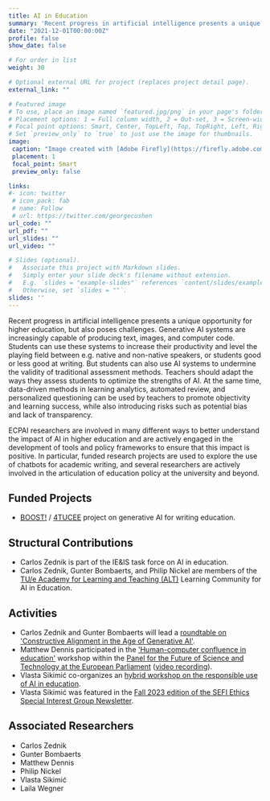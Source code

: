 ```yaml
---
title: AI in Education
summary: 'Recent progress in artificial intelligence presents a unique opportunity for higher education, but also poses challenges. [(read more)](/project/ai-education)'
date: "2021-12-01T00:00:00Z"
profile: false
show_date: false

# For order in list
weight: 30

# Optional external URL for project (replaces project detail page).
external_link: ""

# Featured image
# To use, place an image named `featured.jpg/png` in your page's folder.
# Placement options: 1 = Full column width, 2 = Out-set, 3 = Screen-width
# Focal point options: Smart, Center, TopLeft, Top, TopRight, Left, Right, BottomLeft, Bottom, BottomRight
# Set `preview_only` to `true` to just use the image for thumbnails.
image:
 caption: "Image created with [Adobe Firefly](https://firefly.adobe.com) (prompt: artificial intelligence programme assisting students in writing essays)"
 placement: 1
 focal_point: Smart
 preview_only: false

links:
#- icon: twitter
 # icon_pack: fab
 # name: Follow
 # url: https://twitter.com/georgecushen
url_code: ""
url_pdf: ""
url_slides: ""
url_video: ""

# Slides (optional).
#   Associate this project with Markdown slides.
#   Simply enter your slide deck's filename without extension.
#   E.g. `slides = "example-slides"` references `content/slides/example-slides.md`.
#   Otherwise, set `slides = ""`.
slides: ''
---
```


Recent progress in artificial intelligence presents a unique opportunity for higher education, but also poses challenges. Generative AI systems are increasingly capable of producing text, images, and computer code. Students can use these systems to increase their productivity and level the playing field between e.g. native and non-native speakers, or students good or less good at writing. But students can also use AI systems to undermine the validity of traditional assessment methods. Teachers should adapt the ways they assess students to optimize the strengths of AI. At the same time, data-driven methods in learning analytics, automated review, and personalized questioning can be used by teachers to promote objectivity and learning success, while also introducing risks such as potential bias and lack of transparency.

ECPAI researchers are involved in many different ways to better understand the impact of AI in higher education and are actively engaged in the development of tools and policy frameworks to ensure that this impact is positive. In particular, funded research projects are used to explore the use of chatbots for academic writing, and several researchers are actively involved in the articulation of education policy at the university and beyond.


## Funded Projects

- [BOOST!](https://boost.tue.nl) / [4TUCEE](https://www.4tu.nl/cee/) project on generative AI for writing education.

## Structural Contributions
- Carlos Zednik is part of the IE&IS task force on AI in education.
- Carlos Zednik, Gunter Bombaerts, and Philip Nickel are members of the [TU/e Academy for Learning and Teaching (ALT)](https://www.linkedin.com/company/tue-alt/) Learning Community for AI in Education.

## Activities

- Carlos Zednik and Gunter Bombaerts will lead a [roundtable on 'Constructive Alignment in the Age of Generative AI'](https://ephil.ai/event/lunch-roundtable-chatgpt-ai/).
- Matthew Dennis participated in the ['Human-computer confluence in education'](https://www.europarl.europa.eu/stoa/en/events/details/human-computer-confluence-in-education/20230901WKS05501) workshop within the [Panel for the Future of Science and Technology at the European Parliament](https://www.europarl.europa.eu/stoa/en/home/highlights) ([video recording](https://multimedia.europarl.europa.eu/en/webstreaming/panel-for-future-of-science-and-technology_20230927-1500-SPECIAL-STOA)).
- Vlasta Sikimić co-organizes an [hybrid workshop on the responsible use of AI in education](https://ephil.ai/event/workshop-ai-education/).
- Vlasta Sikimić was featured in the [Fall 2023 edition of the SEFI Ethics Special Interest Group Newsletter](https://stats.sender.net/browser_preview/KPpBJ7P8ot_dPBdB).

## Associated Researchers

- Carlos Zednik
- Gunter Bombaerts
- Matthew Dennis
- Philip Nickel
- Vlasta Sikimić
- Laila Wegner

